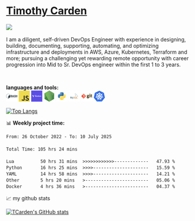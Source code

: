 # [Timothy Carden](https://www.linkedin.com/in/timothy-carden-52328a8/)


![](https://visitor-badge.glitch.me/badge?page_id=timothycarden.timothycarden)

 
 I am a diligent, self-driven DevOps Engineer with experience in designing, building, documenting, supporting, automating, and optimizing infrastructure and deployments in AWS, Azure, Kubernetes, Terraform and more; pursuing a challenging yet rewarding remote opportunity with career progression into Mid to Sr. DevOps engineer within the first 1 to 3 years.

<br />

**languages and tools:**  
<code><img height="30" src="https://raw.githubusercontent.com/github/explore/80688e429a7d4ef2fca1e82350fe8e3517d3494d/topics/bash/bash.png"></code>
<code><img height="30" src="https://raw.githubusercontent.com/github/explore/80688e429a7d4ef2fca1e82350fe8e3517d3494d/topics/javascript/javascript.png"></code>
<code><img height="30" src="https://raw.githubusercontent.com/github/explore/80688e429a7d4ef2fca1e82350fe8e3517d3494d/topics/terraform/terraform.png"></code>
<code><img height="30" src="https://raw.githubusercontent.com/github/explore/80688e429a7d4ef2fca1e82350fe8e3517d3494d/topics/nodejs/nodejs.png"></code>
<code><img height="30" src="https://raw.githubusercontent.com/github/explore/80688e429a7d4ef2fca1e82350fe8e3517d3494d/topics/python/python.png"></code>
<code><img height="30" src="https://raw.githubusercontent.com/github/explore/80688e429a7d4ef2fca1e82350fe8e3517d3494d/topics/mysql/mysql.png"></code>
<code><img height="30" src="https://raw.githubusercontent.com/github/explore/80688e429a7d4ef2fca1e82350fe8e3517d3494d/topics/git/git.png"></code>
<code><img height="30" src="https://raw.githubusercontent.com/github/explore/80688e429a7d4ef2fca1e82350fe8e3517d3494d/topics/kubernetes/kubernetes.png"></code>

[![Top Langs](https://github-readme-stats.vercel.app/api/top-langs/?username=TimothyCarden-pub&langs_count=8&hide=html.css)](https://github.com/TimothyCarden-pub/github-readme-stats)

📊 **Weekly project time:**

<!--START_SECTION:waka-->

```txt
From: 26 October 2022 - To: 10 July 2025

Total Time: 105 hrs 24 mins

Lua          50 hrs 31 mins  >>>>>>>>>>>>-------------   47.93 %
Python       16 hrs 25 mins  >>>>---------------------   15.59 %
YAML         14 hrs 58 mins  >>>>---------------------   14.21 %
Other        5 hrs 20 mins   >------------------------   05.06 %
Docker       4 hrs 36 mins   >------------------------   04.37 %
```

<!--END_SECTION:waka-->

📈 my github stats

[![TCarden's GitHub stats](https://github-readme-stats.vercel.app/api?username=TimothyCarden-pub&show_icons=true&theme=radical)](https://github.com/TimothyCarden-pub/github-readme-stats)
